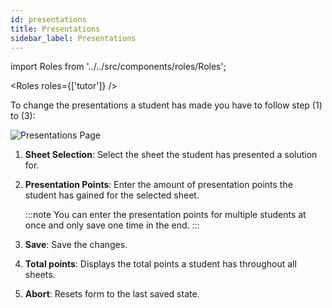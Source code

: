 ```yaml
---
id: presentations
title: Presentations
sidebar_label: Presentations
---
```


import Roles from '../../src/components/roles/Roles';

<Roles roles={['tutor']} />

To change the presentations a student has made you have to follow step (1) to (3):

![Presentations Page](./assets/presentations_page.png)

1. **Sheet Selection**: Select the sheet the student has presented a solution for.

1. **Presentation Points**: Enter the amount of presentation points the student has gained for the selected sheet.

   :::note
   You can enter the presentation points for multiple students at once and only save one time in the end.
   :::

1. **Save**: Save the changes.

1. **Total points**: Displays the total points a student has throughout all sheets.

1. **Abort**: Resets form to the last saved state.
